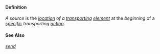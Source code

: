 #### Definition

*A source* is the *[location](https://github.com/gcassel/Modular-Organization-Terminology/blob/master/terms/location.md) of a [transporting](https://github.com/gcassel/Modular-Organization-Terminology/blob/master/terms/transport.md) [element](https://github.com/gcassel/Modular-Organization-Terminology/blob/master/terms/element.md)* at the *beginning* of a *[specific](https://github.com/gcassel/Modular-Organization-Terminology/blob/master/terms/specific.md) transporting [action](https://github.com/gcassel/Modular-Organization-Terminology/blob/master/terms/act.md)*.

#### See Also

*[send](https://github.com/gcassel/Modular-Organization-Terminology/blob/master/terms/send.md)*
